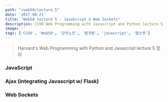 ```yaml
---
path: "/web50/lecture_5"
date: '2017-08-21'
title: "Web50 lecture 5 - JavaScript & Web Sockets"
description: CS50 Web Programming with Javascript and Python lecture 5 정리
image: ''
tags: ['CS50', 'Web50', '강의노트', '웹개발', 'javascript', '웹소켓']
---
```

> Harvard's Web Programming with Python and Javascript lecture 5 정리

### JavaScript

### Ajax (integrating Javascript w/ Flask)

### Web Sockets